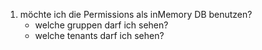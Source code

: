 1. möchte ich die Permissions als inMemory DB benutzen?
   - welche gruppen darf ich sehen?
   - welche tenants darf ich sehen?